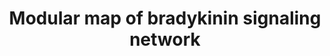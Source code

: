---
annotations:
- type: Pathway Ontology
  value: signaling pathway
authors:
- Keshav
- Egonw
- Mkutmon
- Eweitz
description: A modular map of Bradykinin-mediated inflammatory signaling network
last-edited: 2021-11-17
organisms:
- Homo sapiens
redirect_from:
- /index.php/Pathway:WP5132
- /instance/WP5132
schema-jsonld:
- '@context': https://schema.org/
  '@id': https://wikipathways.github.io/pathways/WP5132.html
  '@type': Dataset
  creator:
    '@type': Organization
    name: WikiPathways
  description: A modular map of Bradykinin-mediated inflammatory signaling network
  keywords:
  - ''
  - CHUK
  - TGFB1
  - PTGS1
  - HRAS
  - PIK3CB
  - IL6
  - CREB1
  - STAT3
  - VEGFA
  - GFAP
  - GSK3B
  - '[Des-Arg9]-'
  - CHRM4
  - MAPK8
  - KCNN2
  - Ca2+
  - SPP1
  - MTOR
  - CALM1
  - COL24A1
  - TRPA1
  - BGLAP
  - JUN
  - ' PTPN6'
  - Protein
  - NEUROG1
  - GNAQ
  - GNA11
  - VIM
  - FOS
  - TNF
  - CASP3
  - DAG
  - CLCN7
  - P2RX6
  - FGF2
  - IKBKB
  - CDH5
  - SP7
  - MAPK14
  - ACAN
  - NOS3
  - P2RY2
  - PRKCH
  - TRPC3
  - CHRM1
  - NHE1
  - MAP2K1
  - HSPB1
  - PIK3CA
  - MAPK3
  - VEGFC
  - RUNX2
  - mRNA
  - CASP7
  - SOD1
  - CLDN5
  - TIMP1
  - RELA
  - GJA1
  - ET-1
  - MAPK1
  - B1R
  - MAPK9
  - PRKD1
  - B2R
  - CCL2
  - MAP2K2
  - IP3
  - TRPM8
  - PLAT
  - PRKCD
  - MYLK
  - OSCAR
  - GNB1
  - PLCG1
  - 'NO'
  - P2RX7
  - ASS1
  - TRPC6
  - TNFSF11
  - MMP9
  - P2RX5
  - NOS1
  - ITGB1
  - SMAD2
  - NFKB1
  - TGFBR2
  - TRPC1
  - NFKB1A
  - COL1A1
  - PLCB4
  - PLCB3
  - PTK2
  - PTGS2
  - IL1B
  - TUBB3
  - ANXA1
  - MAPT
  - BAX
  - GNAS
  - SLC1A1
  - PRKCB
  - 'CTNNB1 '
  - Bradykinin
  - TRPM7
  - RHOA
  - ARRB2
  - MAP1LC3B
  - PLA2G4A
  - CHRM2
  - RASA2
  - FRS2
  - CCN2
  - MMP8
  - PANX1
  - MMP2
  - RAC1
  - CDH1
  - KDR
  - ACTA2
  - CASP9
  - CLCA4
  - ROCK1
  - TRPC4
  - MYH9
  - '[Des-Arg9]-Bradykinin'
  - NEUROD1
  - CHRM3
  - SRC
  - TNFRSF11B
  - PP2A
  - MAP1LC3A
  - GNG2
  - MARCKS
  - MMP13
  - NFATC1
  - EGFR
  - ITGA2
  - CCND1
  - FGFR1
  - PRKCE
  - DUSP5
  - NGF
  - PLA2G2A
  - GNAI1
  - CXCL8
  - RAF1
  - SQSTM1
  - AKT1
  - PRKCA
  - PXN
  - IL10
  - ELK1
  - KCNMA1
  - TRPV1
  - MLC1
  - P2RY12
  - BECN1
  - SLC1A6
  - BCL2
  - IL2
  - PLD2
  - TRAP
  - NOTCH1
  license: CC0
  name: Modular map of bradykinin signaling network
seo: CreativeWork
title: Modular map of bradykinin signaling network
wpid: WP5132
---